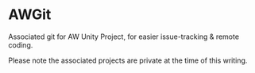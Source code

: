# AWGit
Associated git for AW Unity Project, for easier issue-tracking & remote coding.

Please note the associated projects are private at the time of this writing.
